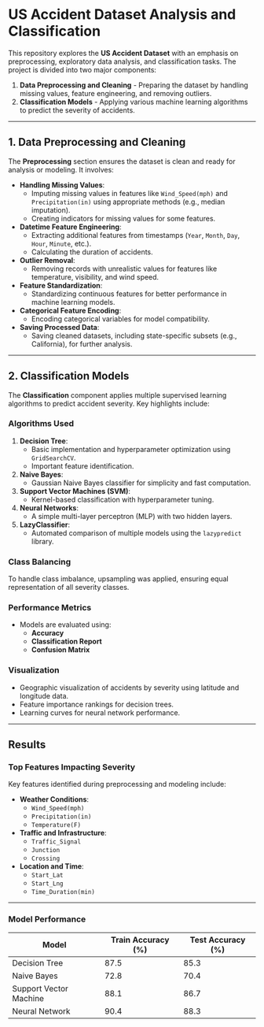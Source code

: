# US Accident Dataset Analysis and Classification

This repository explores the **US Accident Dataset** with an emphasis on preprocessing, exploratory data analysis, and classification tasks. The project is divided into two major components:

1. **Data Preprocessing and Cleaning** - Preparing the dataset by handling missing values, feature engineering, and removing outliers.
2. **Classification Models** - Applying various machine learning algorithms to predict the severity of accidents.

---

## 1. Data Preprocessing and Cleaning

The **Preprocessing** section ensures the dataset is clean and ready for analysis or modeling. It involves:

- **Handling Missing Values**:
  - Imputing missing values in features like `Wind_Speed(mph)` and `Precipitation(in)` using appropriate methods (e.g., median imputation).
  - Creating indicators for missing values for some features.
- **Datetime Feature Engineering**:
  - Extracting additional features from timestamps (`Year`, `Month`, `Day`, `Hour`, `Minute`, etc.).
  - Calculating the duration of accidents.
- **Outlier Removal**:
  - Removing records with unrealistic values for features like temperature, visibility, and wind speed.
- **Feature Standardization**:
  - Standardizing continuous features for better performance in machine learning models.
- **Categorical Feature Encoding**:
  - Encoding categorical variables for model compatibility.
- **Saving Processed Data**:
  - Saving cleaned datasets, including state-specific subsets (e.g., California), for further analysis.

---

## 2. Classification Models

The **Classification** component applies multiple supervised learning algorithms to predict accident severity. Key highlights include:

### **Algorithms Used**
1. **Decision Tree**:
   - Basic implementation and hyperparameter optimization using `GridSearchCV`.
   - Important feature identification.
2. **Naive Bayes**:
   - Gaussian Naive Bayes classifier for simplicity and fast computation.
3. **Support Vector Machines (SVM)**:
   - Kernel-based classification with hyperparameter tuning.
4. **Neural Networks**:
   - A simple multi-layer perceptron (MLP) with two hidden layers.
5. **LazyClassifier**:
   - Automated comparison of multiple models using the `lazypredict` library.

### **Class Balancing**
To handle class imbalance, upsampling was applied, ensuring equal representation of all severity classes.

### **Performance Metrics**
- Models are evaluated using:
  - **Accuracy**
  - **Classification Report**
  - **Confusion Matrix**

### **Visualization**
- Geographic visualization of accidents by severity using latitude and longitude data.
- Feature importance rankings for decision trees.
- Learning curves for neural network performance.

---
## Results

### Top Features Impacting Severity

Key features identified during preprocessing and modeling include:

- **Weather Conditions**:
  - `Wind_Speed(mph)`
  - `Precipitation(in)`
  - `Temperature(F)`
- **Traffic and Infrastructure**:
  - `Traffic_Signal`
  - `Junction`
  - `Crossing`
- **Location and Time**:
  - `Start_Lat`
  - `Start_Lng`
  - `Time_Duration(min)`

---

### Model Performance

| Model                  | Train Accuracy (%) | Test Accuracy (%) |
|------------------------|--------------------|-------------------|
| Decision Tree          | 87.5              | 85.3             |
| Naive Bayes            | 72.8              | 70.4             |
| Support Vector Machine | 88.1              | 86.7             |
| Neural Network         | 90.4              | 88.3             |

